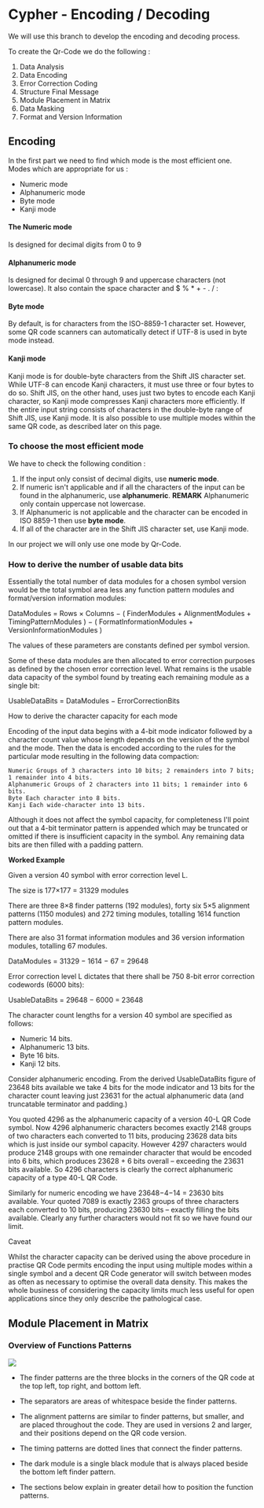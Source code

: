 # Cypher - Encoding / Decoding
We will use this branch to develop the encoding and decoding process.

To create the Qr-Code we do the following :
1. Data Analysis
2. Data Encoding
3. Error Correction Coding
4. Structure Final Message
5. Module Placement in Matrix
6. Data Masking
7. Format and Version Information

## Encoding

In the first part we need to find which mode is the most efficient one.
Modes which are appropriate for us :
- Numeric mode
- Alphanumeric mode
- Byte mode
- Kanji mode

#### The Numeric mode
Is designed for decimal digits from 0 to 9

#### Alphanumeric mode
Is designed for decimal 0 through 9 and uppercase characters (not lowercase).
It also contain the space character and $ % * + - . / :

#### Byte mode
By default, is for characters from the ISO-8859-1 character set.
However, some QR code scanners can automatically detect if UTF-8 is used in byte mode instead.

#### Kanji mode
Kanji mode is for double-byte characters from the Shift JIS character set. 
While UTF-8 can encode Kanji characters, it must use three or four bytes to do so.
Shift JIS, on the other hand, uses just two bytes to encode each Kanji character, so Kanji mode compresses Kanji characters more efficiently.
If the entire input string consists of characters in the double-byte range of Shift JIS, use Kanji mode.
It is also possible to use multiple modes within the same QR code, as described later on this page.

### To choose the most efficient mode
We have to check the following condition :
1. If the input only consist of decimal digits, use **numeric mode**.
2. If numeric isn't applicable and if all the characters of the input can be found in the alphanumeric, use **alphanumeric**. **REMARK** Alphanumeric only contain uppercase not lowercase.
3. If Alphanumeric is not applicable and the character can be encoded in ISO 8859-1 then use **byte mode**.
4. If all of the character are in the Shift JIS character set, use Kanji mode.

In our project we will only use one mode by Qr-Code.

### How to derive the number of usable data bits

Essentially the total number of data modules for a chosen symbol version would be the total symbol area less any function pattern modules and format/version information modules:

DataModules = Rows × Columns − ( FinderModules + AlignmentModules + TimingPatternModules ) − ( FormatInformationModules + VersionInformationModules )

The values of these parameters are constants defined per symbol version.

Some of these data modules are then allocated to error correction purposes as defined by the chosen error correction level. What remains is the usable data capacity of the symbol found by treating each remaining module as a single bit:

UsableDataBits = DataModules − ErrorCorrectionBits

How to derive the character capacity for each mode

Encoding of the input data begins with a 4-bit mode indicator followed by a character count value whose length depends on the version of the symbol and the mode. Then the data is encoded according to the rules for the particular mode resulting in the following data compaction:

    Numeric Groups of 3 characters into 10 bits; 2 remainders into 7 bits; 1 remainder into 4 bits.
    Alphanumeric Groups of 2 characters into 11 bits; 1 remainder into 6 bits.
    Byte Each character into 8 bits.
    Kanji Each wide-character into 13 bits.

Although it does not affect the symbol capacity, for completeness I'll point out that a 4-bit terminator pattern is appended which may be truncated or omitted if there is insufficient capacity in the symbol. Any remaining data bits are then filled with a padding pattern.

**Worked Example**

Given a version 40 symbol with error correction level L.

The size is 177×177 = 31329 modules

There are three 8×8 finder patterns (192 modules), forty six 5×5 alignment patterns (1150 modules) and 272 timing modules, totalling 1614 function pattern modules.

There are also 31 format information modules and 36 version information modules, totalling 67 modules.

DataModules = 31329 − 1614 − 67 = 29648

Error correction level L dictates that there shall be 750 8-bit error correction codewords (6000 bits):

UsableDataBits = 29648 − 6000 = 23648

The character count lengths for a version 40 symbol are specified as follows:

 *   Numeric 14 bits.
 *   Alphanumeric 13 bits.
 *   Byte 16 bits.
 *   Kanji 12 bits.

Consider alphanumeric encoding. From the derived UsableDataBits figure of 23648 bits available we take 4 bits for the mode indicator and 13 bits for the character count leaving just 23631 for the actual alphanumeric data (and truncatable terminator and padding.)

You quoted 4296 as the alphanumeric capacity of a version 40-L QR Code symbol. Now 4296 alphanumeric characters becomes exactly 2148 groups of two characters each converted to 11 bits, producing 23628 data bits which is just inside our symbol capacity. However 4297 characters would produce 2148 groups with one remainder character that would be encoded into 6 bits, which produces 23628 + 6 bits overall – exceeding the 23631 bits available. So 4296 characters is clearly the correct alphanumeric capacity of a type 40-L QR Code.

Similarly for numeric encoding we have 23648−4−14 = 23630 bits available. Your quoted 7089 is exactly 2363 groups of three characters each converted to 10 bits, producing 23630 bits – exactly filling the bits available. Clearly any further characters would not fit so we have found our limit.

Caveat

Whilst the character capacity can be derived using the above procedure in practise QR Code permits encoding the input using multiple modes within a single symbol and a decent QR Code generator will switch between modes as often as necessary to optimise the overall data density. This makes the whole business of considering the capacity limits much less useful for open applications since they only describe the pathological case.

## Module Placement in Matrix

### Overview of Functions Patterns

<img src="https://github.com/Lagon03/EpiCode/tree/cypher/resources/function-patterns.png"/>

- The finder patterns are the three blocks in the corners of the QR code at the top left, top right, and bottom left.

- The separators are areas of whitespace beside the finder patterns.

- The alignment patterns are similar to finder patterns, but smaller, and are placed throughout the code. They are used in versions 2 and larger, and their positions depend on the QR code version.

- The timing patterns are dotted lines that connect the finder patterns.

- The dark module is a single black module that is always placed beside the bottom left finder pattern.

- The sections below explain in greater detail how to position the function patterns. 
